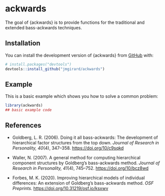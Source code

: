 
<!-- README.md is generated from README.Rmd. Please edit that file -->

# ackwards

<!-- badges: start -->
<!-- badges: end -->

The goal of {ackwards} is to provide functions for the traditional and
extended bass-ackwards techniques.

## Installation

You can install the development version of {ackwards} from
[GitHub](https://github.com/) with:

``` r
# install.packages("devtools")
devtools::install_github("jmgirard/ackwards")
```

## Example

This is a basic example which shows you how to solve a common problem:

``` r
library(ackwards)
## basic example code
```

## References

- Goldberg, L. R. (2006). Doing it all bass-ackwards: The development of
  hierarchical factor structures from the top down. *Journal of Research
  in Personality, 40*(4), 347–358. <https://doi.org/10/c9sqkd>

- Waller, N. (2007). A general method for computing hierarchical
  component structures by Goldberg’s bass-ackwards method. *Journal of
  Research in Personality, 41*(4), 745–752. <https://doi.org/10/bcz8wd>

- Forbes, M. K. (2020). Improving hierarchical models of individual
  differences: An extension of Goldberg’s bass-ackwards method. *OSF
  Preprints.* <https://doi.org/10.31219/osf.io/ksxwv>
